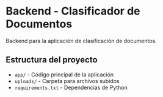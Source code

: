 # Backend - Clasificador de Documentos

Backend para la aplicación de clasificación de documentos.

## Estructura del proyecto

- `app/` - Código principal de la aplicación
- `uploads/` - Carpeta para archivos subidos
- `requirements.txt` - Dependencias de Python

